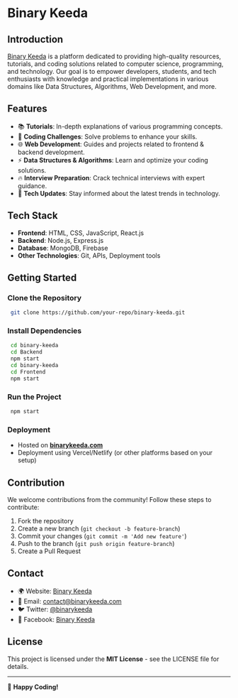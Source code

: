 # Binary Keeda

## Introduction
[Binary Keeda](https://binarykeeda.com/) is a platform dedicated to providing high-quality resources, tutorials, and coding solutions related to computer science, programming, and technology. Our goal is to empower developers, students, and tech enthusiasts with knowledge and practical implementations in various domains like Data Structures, Algorithms, Web Development, and more.

## Features
- 📚 **Tutorials**: In-depth explanations of various programming concepts.
- 🧩 **Coding Challenges**: Solve problems to enhance your skills.
- 🌐 **Web Development**: Guides and projects related to frontend & backend development.
- ⚡ **Data Structures & Algorithms**: Learn and optimize your coding solutions.
- 🔥 **Interview Preparation**: Crack technical interviews with expert guidance.
- 🎯 **Tech Updates**: Stay informed about the latest trends in technology.

## Tech Stack
- **Frontend**: HTML, CSS, JavaScript, React.js
- **Backend**: Node.js, Express.js
- **Database**: MongoDB, Firebase
- **Other Technologies**: Git, APIs, Deployment tools

## Getting Started
### Clone the Repository
```sh
 git clone https://github.com/your-repo/binary-keeda.git
```
### Install Dependencies
```sh
 cd binary-keeda
 cd Backend
 npm start
 cd binary-keeda
 cd Frontend
 npm start
```
### Run the Project
```sh
 npm start
```
### Deployment
- Hosted on **[binarykeeda.com](https://binarykeeda.com/)**
- Deployment using Vercel/Netlify (or other platforms based on your setup)

## Contribution
We welcome contributions from the community! Follow these steps to contribute:
1. Fork the repository
2. Create a new branch (`git checkout -b feature-branch`)
3. Commit your changes (`git commit -m 'Add new feature'`)
4. Push to the branch (`git push origin feature-branch`)
5. Create a Pull Request

## Contact
- 🌍 Website: [Binary Keeda](https://binarykeeda.com/)
- 📧 Email: contact@binarykeeda.com
- 🐦 Twitter: [@binarykeeda](https://twitter.com/binarykeeda)
- 📘 Facebook: [Binary Keeda](https://facebook.com/binarykeeda)

## License
This project is licensed under the **MIT License** - see the LICENSE file for details.

---
🚀 **Happy Coding!**

